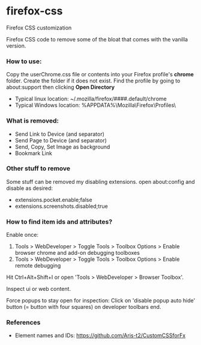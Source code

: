 # firefox-css
Firefox CSS customization

Firefox CSS code to remove some of the bloat that comes with the vanilla version.

### How to use:
Copy the userChrome.css file or contents into your Firefox profile's **chrome** folder. Create the folder if it does not exist.
Find the profile by going to about:support then clicking **Open Directory**

* Typical linux location: ~/.mozilla/firefox/####.default/chrome
* Typical Windows location: %APPDATA%\Mozilla\Firefox\Profiles\

### What is removed:
* Send Link to Device (and separator)
* Send Page to Device (and separator)
* Send, Copy, Set Image as background
* Bookmark Link

### Other stuff to remove
Some stuff can be removed my disabling extensions. open about:config and disable as desired:
* extensions.pocket.enable;false
* extensions.screenshots.disabled;true

### How to find item ids and attributes?

Enable once:
1. Tools > WebDeveloper > Toggle Tools > Toolbox Options > Enable browser chrome and add-on debugging toolboxes
2. Tools > WebDeveloper > Toggle Tools > Toolbox Options > Enable remote debugging

Hit Ctrl+Alt+Shift+I or open 'Tools > WebDeveloper > Browser Toolbox'.

Inspect ui or web content.

Force popups to stay open for inspection:
Click on 'disable popup auto hide' button (= button with four squares) on developer toolbars end.

### References
* Element names and IDs: https://github.com/Aris-t2/CustomCSSforFx

